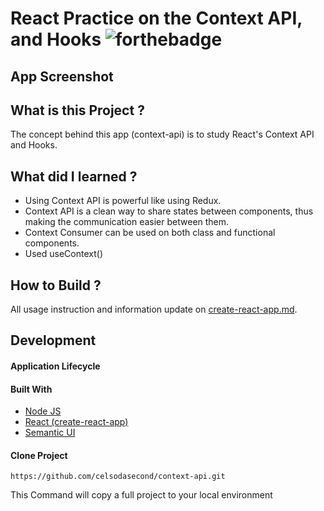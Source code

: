# React Practice on the Context API, and Hooks ![forthebadge](https://badges.aleen42.com/src/react.svg)

## App Screenshot


## What is this Project ?

The concept behind this app (context-api) is to study React's Context API and Hooks.

## What did I learned ?

- Using Context API is powerful like using Redux.
- Context API is a clean way to share states between components, thus making the communication easier between them.
- Context Consumer can be used on both class and functional components.
- Used useContext()

## How to Build ?

All usage instruction and information update on [create-react-app.md](https://github.com/celsodasecond/context-api/blob/master/create-react-app.md).

## Development

#### Application Lifecycle


#### Built With

- [Node JS](https://nodejs.org/en/) 
- [React (create-react-app)](https://reactjs.org/docs/create-a-new-react-app.html)
- [Semantic UI](https://semantic-ui.com/)

#### Clone Project

```shell
https://github.com/celsodasecond/context-api.git
```

This Command will copy a full project to your local environment

